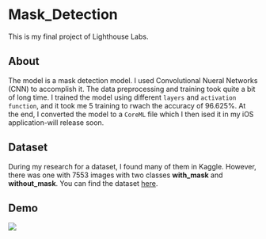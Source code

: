 # Mask_Detection

This is my final project of Lighthouse Labs. 

## About
The model is a mask detection model. I used Convolutional Nueral Networks (CNN) to accomplish it. The data preprocessing and training took quite a bit of long time. I trained the model using different `layers` and `activation function`, and it took me 5 training to rwach the accuracy of 96.625%. At the end, I converted the model to a `CoreML` file which I then ised it in my iOS application-will release soon. 

## Dataset 
During my research for a dataset, I found many of them in Kaggle. However, there was one with 7553 images with two classes **with_mask** and **without_mask**. You can find the dataset [here](https://www.kaggle.com/omkargurav/face-mask-dataset).


## Demo
![](mask_test.gif)
